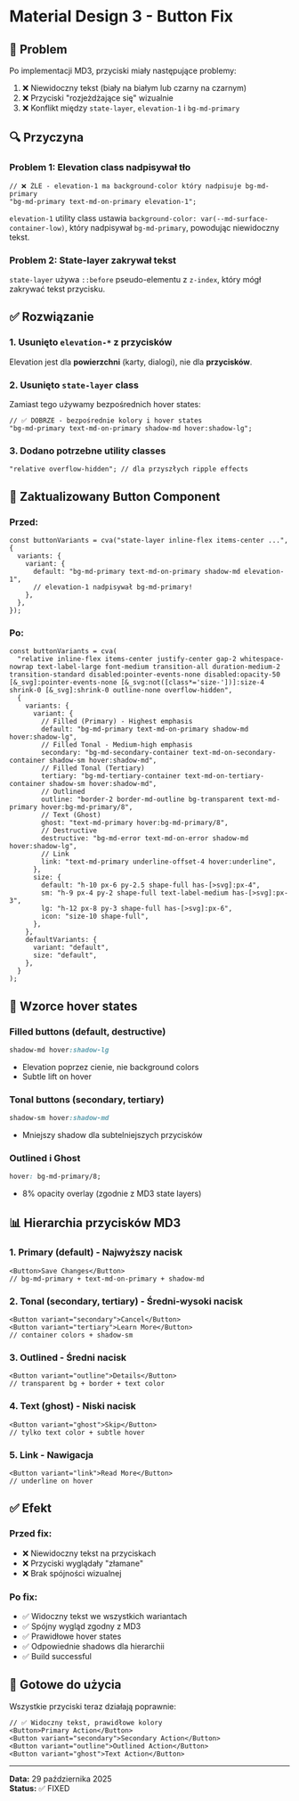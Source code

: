 # Material Design 3 - Button Fix

## 🐛 Problem

Po implementacji MD3, przyciski miały następujące problemy:

1. ❌ Niewidoczny tekst (biały na białym lub czarny na czarnym)
2. ❌ Przyciski "rozjeżdżające się" wizualnie
3. ❌ Konflikt między `state-layer`, `elevation-1` i `bg-md-primary`

## 🔍 Przyczyna

### Problem 1: Elevation class nadpisywał tło

```tsx
// ❌ ŹLE - elevation-1 ma background-color który nadpisuje bg-md-primary
"bg-md-primary text-md-on-primary elevation-1";
```

`elevation-1` utility class ustawia `background-color: var(--md-surface-container-low)`, który nadpisywał `bg-md-primary`, powodując niewidoczny tekst.

### Problem 2: State-layer zakrywał tekst

`state-layer` używa `::before` pseudo-elementu z `z-index`, który mógł zakrywać tekst przycisku.

## ✅ Rozwiązanie

### 1. Usunięto `elevation-*` z przycisków

Elevation jest dla **powierzchni** (karty, dialogi), nie dla **przycisków**.

### 2. Usunięto `state-layer` class

Zamiast tego używamy bezpośrednich hover states:

```tsx
// ✅ DOBRZE - bezpośrednie kolory i hover states
"bg-md-primary text-md-on-primary shadow-md hover:shadow-lg";
```

### 3. Dodano potrzebne utility classes

```tsx
"relative overflow-hidden"; // dla przyszłych ripple effects
```

## 📝 Zaktualizowany Button Component

### Przed:

```tsx
const buttonVariants = cva("state-layer inline-flex items-center ...", {
  variants: {
    variant: {
      default: "bg-md-primary text-md-on-primary shadow-md elevation-1",
      // elevation-1 nadpisywał bg-md-primary!
    },
  },
});
```

### Po:

```tsx
const buttonVariants = cva(
  "relative inline-flex items-center justify-center gap-2 whitespace-nowrap text-label-large font-medium transition-all duration-medium-2 transition-standard disabled:pointer-events-none disabled:opacity-50 [&_svg]:pointer-events-none [&_svg:not([class*='size-'])]:size-4 shrink-0 [&_svg]:shrink-0 outline-none overflow-hidden",
  {
    variants: {
      variant: {
        // Filled (Primary) - Highest emphasis
        default: "bg-md-primary text-md-on-primary shadow-md hover:shadow-lg",
        // Filled Tonal - Medium-high emphasis
        secondary: "bg-md-secondary-container text-md-on-secondary-container shadow-sm hover:shadow-md",
        // Filled Tonal (Tertiary)
        tertiary: "bg-md-tertiary-container text-md-on-tertiary-container shadow-sm hover:shadow-md",
        // Outlined
        outline: "border-2 border-md-outline bg-transparent text-md-primary hover:bg-md-primary/8",
        // Text (Ghost)
        ghost: "text-md-primary hover:bg-md-primary/8",
        // Destructive
        destructive: "bg-md-error text-md-on-error shadow-md hover:shadow-lg",
        // Link
        link: "text-md-primary underline-offset-4 hover:underline",
      },
      size: {
        default: "h-10 px-6 py-2.5 shape-full has-[>svg]:px-4",
        sm: "h-9 px-4 py-2 shape-full text-label-medium has-[>svg]:px-3",
        lg: "h-12 px-8 py-3 shape-full has-[>svg]:px-6",
        icon: "size-10 shape-full",
      },
    },
    defaultVariants: {
      variant: "default",
      size: "default",
    },
  }
);
```

## 🎨 Wzorce hover states

### Filled buttons (default, destructive)

```css
shadow-md hover:shadow-lg
```

- Elevation poprzez cienie, nie background colors
- Subtle lift on hover

### Tonal buttons (secondary, tertiary)

```css
shadow-sm hover:shadow-md
```

- Mniejszy shadow dla subtelniejszych przycisków

### Outlined i Ghost

```css
hover: bg-md-primary/8;
```

- 8% opacity overlay (zgodnie z MD3 state layers)

## 📊 Hierarchia przycisków MD3

### 1. Primary (default) - Najwyższy nacisk

```tsx
<Button>Save Changes</Button>
// bg-md-primary + text-md-on-primary + shadow-md
```

### 2. Tonal (secondary, tertiary) - Średni-wysoki nacisk

```tsx
<Button variant="secondary">Cancel</Button>
<Button variant="tertiary">Learn More</Button>
// container colors + shadow-sm
```

### 3. Outlined - Średni nacisk

```tsx
<Button variant="outline">Details</Button>
// transparent bg + border + text color
```

### 4. Text (ghost) - Niski nacisk

```tsx
<Button variant="ghost">Skip</Button>
// tylko text color + subtle hover
```

### 5. Link - Nawigacja

```tsx
<Button variant="link">Read More</Button>
// underline on hover
```

## ✅ Efekt

### Przed fix:

- ❌ Niewidoczny tekst na przyciskach
- ❌ Przyciski wyglądały "złamane"
- ❌ Brak spójności wizualnej

### Po fix:

- ✅ Widoczny tekst we wszystkich wariantach
- ✅ Spójny wygląd zgodny z MD3
- ✅ Prawidłowe hover states
- ✅ Odpowiednie shadows dla hierarchii
- ✅ Build successful

## 🚀 Gotowe do użycia

Wszystkie przyciski teraz działają poprawnie:

```tsx
// ✅ Widoczny tekst, prawidłowe kolory
<Button>Primary Action</Button>
<Button variant="secondary">Secondary Action</Button>
<Button variant="outline">Outlined Action</Button>
<Button variant="ghost">Text Action</Button>
```

---

**Data:** 29 października 2025  
**Status:** ✅ FIXED
